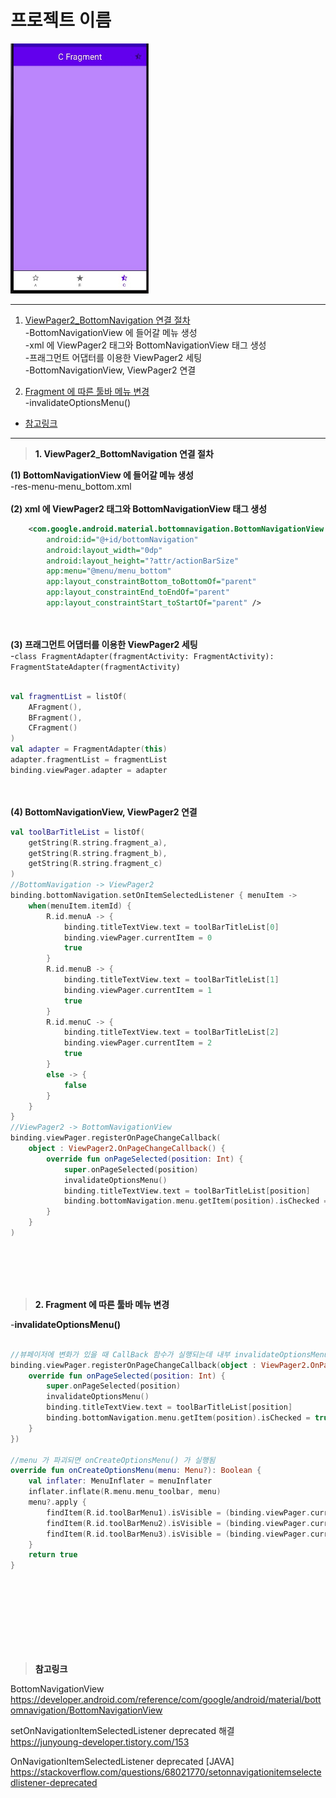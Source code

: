 # 프로젝트 이름

<img src="https://github.com/HYUNJUNEPARK/ImageRepository/blob/master/androidUI/ViewPager2_BottomNavigation2.jpg" height="400"/>

---
1. <a href = "#content1">ViewPager2_BottomNavigation 연결 절차</a></br>
-BottomNavigationView 에 들어갈 메뉴 생성</br>
-xml 에 ViewPager2 태그와 BottomNavigationView 태그 생성</br>
-프래그먼트 어댑터를 이용한 ViewPager2 세팅</br>
-BottomNavigationView, ViewPager2 연결</br>

2. <a href = "#content2">Fragment 에 따른 툴바 메뉴 변경</a></br>
-invalidateOptionsMenu()</br>

* <a href = "#ref">참고링크</a>
---
><a id = "content1">**1. ViewPager2_BottomNavigation 연결 절차**</a></br>


**(1) BottomNavigationView 에 들어갈 메뉴 생성**</br>
-res-menu-menu_bottom.xml
<br></br>
**(2) xml 에 ViewPager2 태그와 BottomNavigationView 태그 생성**</br>

```xml
    <com.google.android.material.bottomnavigation.BottomNavigationView
        android:id="@+id/bottomNavigation"
        android:layout_width="0dp"
        android:layout_height="?attr/actionBarSize"
        app:menu="@menu/menu_bottom"
        app:layout_constraintBottom_toBottomOf="parent"
        app:layout_constraintEnd_toEndOf="parent"
        app:layout_constraintStart_toStartOf="parent" />
```
<br></br>
**(3) 프래그먼트 어댑터를 이용한 ViewPager2 세팅**</br>
-`class FragmentAdapter(fragmentActivity: FragmentActivity): FragmentStateAdapter(fragmentActivity)`

```kotlin

val fragmentList = listOf(
    AFragment(),
    BFragment(),
    CFragment()
)
val adapter = FragmentAdapter(this)
adapter.fragmentList = fragmentList
binding.viewPager.adapter = adapter

```
<br></br>
**(4) BottomNavigationView, ViewPager2 연결**</br>

```kotlin
val toolBarTitleList = listOf(
    getString(R.string.fragment_a),
    getString(R.string.fragment_b),
    getString(R.string.fragment_c)
)
//BottomNavigation -> ViewPager2
binding.bottomNavigation.setOnItemSelectedListener { menuItem ->
    when(menuItem.itemId) {
        R.id.menuA -> {
            binding.titleTextView.text = toolBarTitleList[0]
            binding.viewPager.currentItem = 0
            true
        }
        R.id.menuB -> {
            binding.titleTextView.text = toolBarTitleList[1]
            binding.viewPager.currentItem = 1
            true
        }
        R.id.menuC -> {
            binding.titleTextView.text = toolBarTitleList[2]
            binding.viewPager.currentItem = 2
            true
        }
        else -> {
            false
        }
    }
}
//ViewPager2 -> BottomNavigationView
binding.viewPager.registerOnPageChangeCallback(
    object : ViewPager2.OnPageChangeCallback() {
        override fun onPageSelected(position: Int) {
            super.onPageSelected(position)
            invalidateOptionsMenu()
            binding.titleTextView.text = toolBarTitleList[position]
            binding.bottomNavigation.menu.getItem(position).isChecked = true
        }
    }
)
```
<br></br>
<br></br>

><a id = "content2">**2. Fragment 에 따른 툴바 메뉴 변경**</a></br>

-**invalidateOptionsMenu()**</br>

```kotlin

//뷰페이저에 변화가 있을 때 CallBack 함수가 실행되는데 내부 invalidateOptionsMenu() 가 menu 를 파괴시킴
binding.viewPager.registerOnPageChangeCallback(object : ViewPager2.OnPageChangeCallback() {
    override fun onPageSelected(position: Int) {
        super.onPageSelected(position)
        invalidateOptionsMenu()
        binding.titleTextView.text = toolBarTitleList[position]
        binding.bottomNavigation.menu.getItem(position).isChecked = true
    }
})

//menu 가 파괴되면 onCreateOptionsMenu() 가 실행됨
override fun onCreateOptionsMenu(menu: Menu?): Boolean {
    val inflater: MenuInflater = menuInflater
    inflater.inflate(R.menu.menu_toolbar, menu)
    menu?.apply {
        findItem(R.id.toolBarMenu1).isVisible = (binding.viewPager.currentItem == 0)
        findItem(R.id.toolBarMenu2).isVisible = (binding.viewPager.currentItem == 1)
        findItem(R.id.toolBarMenu3).isVisible = (binding.viewPager.currentItem == 2)
    }
    return true
}

```


<br></br>
<br></br>
---

><a id = "ref">**참고링크**</a></br>

BottomNavigationView</br>
https://developer.android.com/reference/com/google/android/material/bottomnavigation/BottomNavigationView</br>

setOnNavigationItemSelectedListener deprecated 해결</br>
https://junyoung-developer.tistory.com/153</br>

OnNavigationItemSelectedListener deprecated [JAVA]</br>
https://stackoverflow.com/questions/68021770/setonnavigationitemselectedlistener-deprecated</br>
